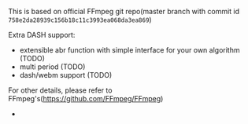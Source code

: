 This is based on official FFmpeg git repo(master branch with commit id `758e2da28939c156b18c11c3993ea068da3ea869`)


Extra DASH support:
- extensible abr function with simple interface for your own algorithm (TODO)
- multi period (TODO)
- dash/webm support (TODO)


For other details, please refer to FFmpeg's(https://github.com/FFmpeg/FFmpeg)


- 

